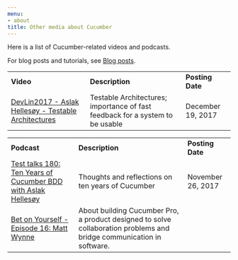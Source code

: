 ```yaml
---
menu:
- about
title: Other media about Cucumber
---
```


Here is a list of Cucumber-related videos and podcasts.

For blog posts and tutorials, see [Blog posts](/about/blog-posts/).

|                                                                                                                                                                                                                                                                         |                                                                                                                                                       |                    |
|:------------------------------------------------------------------------------------------------------------------------------------------------------------------------------------------------------------------------------------------------------------------------|:------------------------------------------------------------------------------------------------------------------------------------------------------|:-------------------|
| **Video**                                                                                                                                                                                                                                                                | **Description**                                                                                                                                       | **Posting Date**          |
| [DevLin2017 - Aslak Hellesøy - Testable Architectures](https://www.youtube.com/watch?v=uwH83PjR98g)                                                                                                                                                                      | Testable Architectures; importance of fast feedback for a system to be usable                                                                         | December 19, 2017  |


|                                                                                                                                                                                                                                                                         |                                                                                                                                                       |                    |
|:------------------------------------------------------------------------------------------------------------------------------------------------------------------------------------------------------------------------------------------------------------------------|:------------------------------------------------------------------------------------------------------------------------------------------------------|:-------------------|
| **Podcast**                                                                                                                                                                                                                                                                | **Description**                                                                                                                                       | **Posting Date**   |
| [Test talks 180: Ten Years of Cucumber BDD with Aslak Hellesøy](https://joecolantonio.com/testtalks/180-ten-years-cucumber-bdd-aslak-hellesoy/)                                                                                                                            | Thoughts and reflections on ten years of Cucumber                                                                                                     | November 26, 2017  |
| [Bet on Yourself - Episode 16: Matt Wynne](https://www.betonyourself.com/podcast/episode-16-matt-wynne)                                                                                                                                                                    | About building Cucumber Pro, a product designed to solve collaboration problems and bridge communication in software.                                 |                    |